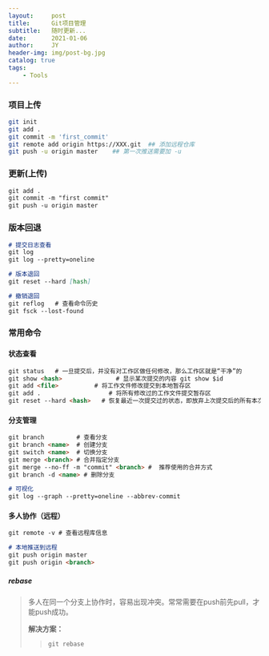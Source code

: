 ```yaml
---
layout:     post
title:      Git项目管理
subtitle:   随时更新...
date:       2021-01-06
author:     JY
header-img: img/post-bg.jpg
catalog: true
tags:
    - Tools
---
```


### 项目上传

```bash
git init
git add .
git commit -m 'first_commit'
git remote add origin https://XXX.git  ## 添加远程仓库
git push -u origin master    ## 第一次推送需要加 -u
```



### 更新(上传)

```markdown
git add .
git commit -m "first commit"
git push -u origin master
```



### 版本回退

```markdown
# 提交日志查看
git log 
git log --pretty=oneline

# 版本退回
git reset --hard [hash]

# 撤销退回
git reflog   # 查看命令历史
git fsck --lost-found
```



### 常用命令

#### 状态查看

```markdown
git status   # 一旦提交后，并没有对工作区做任何修改，那么工作区就是“干净”的
git show <hash>				  # 显示某次提交的内容 git show $id
git add <file> 			# 将工作文件修改提交到本地暂存区
git add . 					# 将所有修改过的工作文件提交暂存区
git reset --hard <hash>   # 恢复最近一次提交过的状态，即放弃上次提交后的所有本次修改

```

#### 分支管理

```markdown
git branch         # 查看分支 
git branch <name>  # 创建分支
git switch <name>  # 切换分支
git merge <branch> # 合并指定分支
git merge --no-ff -m "commit" <branch> #  推荐使用的合并方式
git branch -d <name> # 删除分支

# 可视化
git log --graph --pretty=oneline --abbrev-commit

```



#### 多人协作（远程）

```markdown
git remote -v # 查看远程库信息

# 本地推送到远程
git push origin master  
git push origin <branch>
```

##### rebase

> 多人在同一个分支上协作时，容易出现冲突。常常需要在push前先pull，才能push成功。
>
> **解决方案：**
>
> > ```
> > git rebase
> > ```
> >
> > 

